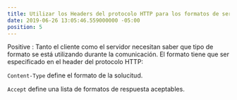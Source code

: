 ```yaml
---
title: Utilizar los Headers del protocolo HTTP para los formatos de serialización
date: 2019-06-26 13:05:46.559000000 -05:00
position: 5
---
```


Positive
: Tanto el cliente como el servidor necesitan saber que tipo de formato se está utilizando durante la comunicación. El formato tiene que ser especificado en el header del protocolo HTTP:

`Content-Type` define el formato de la solucitud.  

`Accept` define una lista de formatos de respuesta aceptables.

